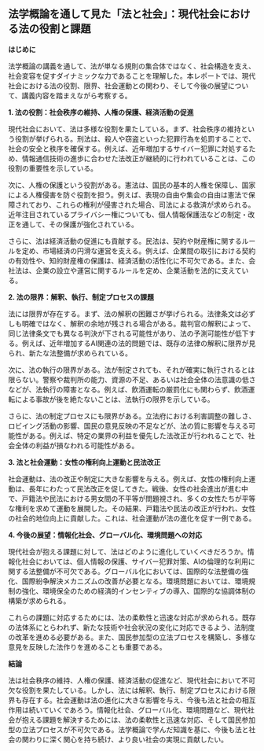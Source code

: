 ## 法学概論を通して見た「法と社会」：現代社会における法の役割と課題

**はじめに**

法学概論の講義を通して、法が単なる規則の集合体ではなく、社会構造を支え、社会変容を促すダイナミックな力であることを理解した。本レポートでは、現代社会における法の役割、限界、社会運動との関わり、そして今後の展望について、講義内容を踏まえながら考察する。

**1. 法の役割：社会秩序の維持、人権の保護、経済活動の促進**

現代社会において、法は多様な役割を果たしている。まず、社会秩序の維持という役割が挙げられる。刑法は、殺人や窃盗といった犯罪行為を処罰することで、社会の安全と秩序を確保する。例えば、近年増加するサイバー犯罪に対処するため、情報通信技術の進歩に合わせた法改正が継続的に行われていることは、この役割の重要性を示している。

次に、人権の保護という役割がある。憲法は、国民の基本的人権を保障し、国家による人権侵害を防ぐ役割を担う。例えば、表現の自由や集会の自由は憲法で保障されており、これらの権利が侵害された場合、司法による救済が求められる。近年注目されているプライバシー権についても、個人情報保護法などの制定・改正を通して、その保護が強化されている。

さらに、法は経済活動の促進にも貢献する。民法は、契約や財産権に関するルールを定め、市場経済の円滑な運営を支える。例えば、企業間の取引における契約の有効性や、知的財産権の保護は、経済活動の活性化に不可欠である。また、会社法は、企業の設立や運営に関するルールを定め、企業活動を法的に支えている。


**2. 法の限界：解釈、執行、制定プロセスの課題**

法には限界が存在する。まず、法の解釈の困難さが挙げられる。法律条文は必ずしも明確ではなく、解釈の余地が残される場合がある。裁判官の解釈によって、同じ法律条文でも異なる判決が下される可能性があり、法の予測可能性が低下する。例えば、近年増加するAI関連の法的問題では、既存の法律の解釈に限界が見られ、新たな法整備が求められている。

次に、法の執行の限界がある。法が制定されても、それが確実に執行されるとは限らない。警察や裁判所の能力、資源の不足、あるいは社会全体の法意識の低さなどが、法執行の障害となる。例えば、飲酒運転の厳罰化にも関わらず、飲酒運転による事故が後を絶たないことは、法執行の限界を示している。

さらに、法の制定プロセスにも限界がある。立法府における利害調整の難しさ、ロビイング活動の影響、国民の意見反映の不足などが、法の質に影響を与える可能性がある。例えば、特定の業界の利益を優先した法改正が行われることで、社会全体の利益が損なわれる可能性がある。


**3. 法と社会運動：女性の権利向上運動と民法改正**

社会運動は、法の改正や制定に大きな影響を与える。例えば、女性の権利向上運動は、長年にわたって民法改正を促してきた。戦後、女性の社会進出が進む中で、戸籍法や民法における男女間の不平等が問題視され、多くの女性たちが平等な権利を求めて運動を展開した。その結果、戸籍法や民法の改正が行われ、女性の社会的地位向上に貢献した。これは、社会運動が法の進化を促す一例である。


**4. 今後の展望：情報化社会、グローバル化、環境問題への対応**

現代社会が抱える課題に対して、法はどのように進化していくべきだろうか。情報化社会においては、個人情報の保護、サイバー犯罪対策、AIの倫理的な利用に関する法整備が不可欠である。グローバル化においては、国際的な法整備の強化、国際紛争解決メカニズムの改善が必要となる。環境問題においては、環境規制の強化、環境保全のための経済的インセンティブの導入、国際的な協調体制の構築が求められる。

これらの課題に対応するためには、法の柔軟性と迅速な対応が求められる。既存の法体系にとらわれず、新たな技術や社会状況の変化に対応できるよう、法制度の改革を進める必要がある。また、国民参加型の立法プロセスを構築し、多様な意見を反映した法作りを進めることも重要である。


**結論**

法は社会秩序の維持、人権の保護、経済活動の促進など、現代社会において不可欠な役割を果たしている。しかし、法には解釈、執行、制定プロセスにおける限界も存在する。社会運動は法の進化に大きな影響を与え、今後も法と社会の相互作用は続いていくであろう。情報化社会、グローバル化、環境問題など、現代社会が抱える課題を解決するためには、法の柔軟性と迅速な対応、そして国民参加型の立法プロセスが不可欠である。法学概論で学んだ知識を基に、今後も法と社会の関わりに深く関心を持ち続け、より良い社会の実現に貢献したい。
